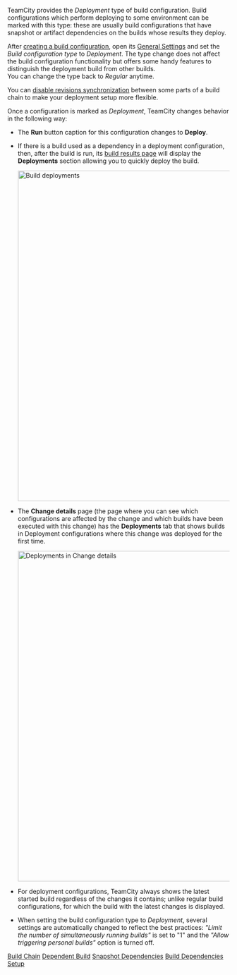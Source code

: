 [//]: # (title: Deployment Build Configuration)
[//]: # (auxiliary-id: Deployment Build Configuration)

TeamCity provides the _Deployment_ type of build configuration. Build configurations which perform deploying to some environment can be marked with this type: these are usually build configurations that have snapshot or artifact dependencies on the builds whose results they deploy.

After [creating a build configuration](creating-and-editing-build-configurations.md), open its [General Settings](configuring-general-settings.md) and set the _Build configuration type_ to _Deployment_. The type change does not affect the build configuration functionality but offers some handy features to distinguish the deployment build from other builds.   
You can change the type back to _Regular_ anytime.

<tip>

You can [disable revisions synchronization](build-chain.md#Disabling+Revisions+Synchronization+Between+Chain+Parts) between some parts of a build chain to make your deployment setup more flexible.

</tip>

Once a configuration is marked as _Deployment_, TeamCity changes behavior in the following way:
* The __Run__ button caption for this configuration changes to __Deploy__.
* If there is a build used as a dependency in a deployment configuration, then, after the build is run, its [build results page](working-with-build-results.md) will display the __Deployments__ section allowing you to quickly deploy the build.   

   <img src="Deployments.png" alt="Build deployments" width="750"/>

* The __Change details__ page (the page where you can see which configurations are affected by the change and which builds have been executed with this change) has the __Deployments__ tab that shows builds in Deployment configurations where this change was deployed for the first time.   
   
   <img src="ChangeDetails.png" alt="Deployments in Change details" width="750"/>
   
* For deployment configurations, TeamCity always shows the latest started build regardless of the changes it contains; unlike regular build configurations, for which the build with the latest changes is displayed.
* When setting the build configuration type to _Deployment_, several settings are automatically changed to reflect the best practices: _"Limit the number of simultaneously running builds"_ is set to "1" and the _"Allow triggering personal builds"_ option is turned off.

<seealso>
        <category ref="concepts">
            <a href="build-chain.md">Build Chain</a>
            <a href="dependent-build.md">Dependent Build</a>
        </category>
        <category ref="admin-guide">
            <a href="snapshot-dependencies.md">Snapshot Dependencies</a>
            <a href="build-dependencies-setup.md">Build Dependencies Setup</a>
        </category>
</seealso>